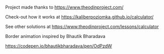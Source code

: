 Project made thanks to https://www.theodinproject.com/

Check-out how it works at https://kaliberpoziomka.github.io/calculator/

See other solutions at https://www.theodinproject.com/lessons/calculator

Border animation inspired by 
Bhautik Bharadava

https://codepen.io/bhautikbharadava/pen/OdPzdW
